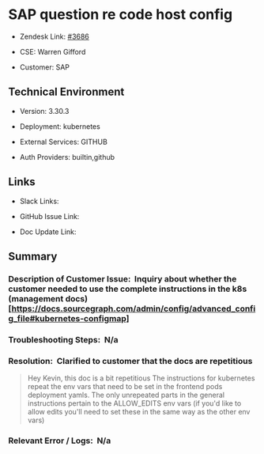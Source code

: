 # SAP question re code host config 



- Zendesk Link: [#3686](https://sourcegraph.zendesk.com/agent/tickets/3686)

- CSE: Warren Gifford

- Customer: SAP <!-- Redact if this contains personally identifying information -->


<!-- Data populated from integration, speak to Ben Gordon or Michael Bali if not working -->

<!-- During Internal team trial, fill missing data manually (we are waiting for all data to sync) -->



## Technical Environment

- Version: 3.30.3​

- Deployment: kubernetes

- External Services: GITHUB

- Auth Providers: builtin,github





## Links
<!-- Data for CSE manual entry -->
- Slack Links:

- GitHub Issue Link:

- Doc Update Link:



## Summary
### Description of Customer Issue:  Inquiry about whether the customer needed to use the complete instructions in the k8s (management docs)[https://docs.sourcegraph.com/admin/config/advanced_config_file#kubernetes-configmap]

### Troubleshooting Steps:  N/a

### Resolution:  Clarified to customer that the docs are repetitious


>Hey Kevin, this doc is a bit repetitious The instructions for kubernetes repeat the env vars that need to be set in the frontend pods deployment yamls. The only unrepeated parts in the general instructions pertain to the ALLOW_EDITS env vars (if you'd like to allow edits you'll need to set these in the same way as the other env vars)



### Relevant Error / Logs:  N/a

<!-- Please redact keys, tokens, and personal identifying information -->




<!-- Once complete, upload a copy to https://github.com/sourcegraph/support-tools-internal/tree/main/resolved-tickets as a .md file -->
<!-- Name the file 3686.md -->
